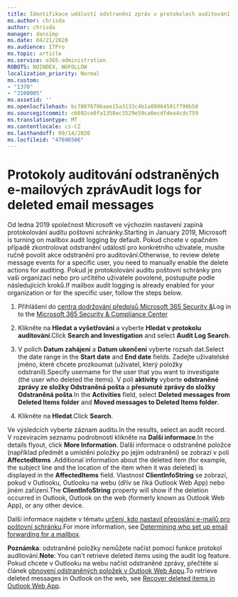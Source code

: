 ```yaml
---
title: Identifikace událostí odstranění zpráv v protokolech auditování
ms.author: chrisda
author: chrisda
manager: dansimp
ms.date: 04/21/2020
ms.audience: ITPro
ms.topic: article
ms.service: o365-administration
ROBOTS: NOINDEX, NOFOLLOW
localization_priority: Normal
ms.custom:
- "1370"
- "3100005"
ms.assetid: ''
ms.openlocfilehash: bc78076706aee15a3133c4b1a89064591f790b58
ms.sourcegitcommit: c6692ce0fa1358ec3529e59ca0ecdfdea4cdc759
ms.translationtype: MT
ms.contentlocale: cs-CZ
ms.lasthandoff: 09/14/2020
ms.locfileid: "47696506"
---
```

# <a name="audit-logs-for-deleted-email-messages"></a><span data-ttu-id="23635-102">Protokoly auditování odstraněných e-mailových zpráv</span><span class="sxs-lookup"><span data-stu-id="23635-102">Audit logs for deleted email messages</span></span>

<span data-ttu-id="23635-103">Od ledna 2019 společnost Microsoft ve výchozím nastavení zapíná protokolování auditu poštovní schránky.</span><span class="sxs-lookup"><span data-stu-id="23635-103">Starting in January 2019, Microsoft is turning on mailbox audit logging by default.</span></span> <span data-ttu-id="23635-104">Pokud chcete v opačném případě zkontrolovat odstranění událostí pro konkrétního uživatele, musíte ručně povolit akce odstranění pro auditování.</span><span class="sxs-lookup"><span data-stu-id="23635-104">Otherwise, to review delete message events for a specific user, you need to manually enable the delete actions for auditing.</span></span> <span data-ttu-id="23635-105">Pokud je protokolování auditu poštovní schránky pro vaši organizaci nebo pro určitého uživatele povolené, postupujte podle následujících kroků.</span><span class="sxs-lookup"><span data-stu-id="23635-105">If mailbox audit logging is already enabled for your organization or for the specific user, follow the steps below.</span></span>

1. <span data-ttu-id="23635-106">Přihlášení do [centra dodržování předpisů Microsoft 365 Security &](https://protection.office.com/)</span><span class="sxs-lookup"><span data-stu-id="23635-106">Log in to the [Microsoft 365 Security & Compliance Center](https://protection.office.com/)</span></span>

2. <span data-ttu-id="23635-107">Klikněte na **Hledat a vyšetřování** a vyberte **Hledat v protokolu auditování**.</span><span class="sxs-lookup"><span data-stu-id="23635-107">Click **Search and Investigation** and select **Audit Log Search**.</span></span>

3. <span data-ttu-id="23635-108">V polích **Datum zahájení** a **Datum ukončení** vyberte rozsah dat.</span><span class="sxs-lookup"><span data-stu-id="23635-108">Select the date range in the **Start date** and **End date** fields.</span></span> <span data-ttu-id="23635-109">Zadejte uživatelské jméno, které chcete prozkoumat (uživatel, který položky odstranil).</span><span class="sxs-lookup"><span data-stu-id="23635-109">Specify username for the user that you want to investigate (the user who deleted the items).</span></span> <span data-ttu-id="23635-110">V poli **aktivity** vyberte **odstraněné zprávy ze složky Odstraněná pošta** a **přesunuté zprávy do složky Odstraněná pošta**.</span><span class="sxs-lookup"><span data-stu-id="23635-110">In the **Activities** field, select **Deleted messages from Deleted Items folder** and **Moved messages to Deleted Items folder**.</span></span>

4. <span data-ttu-id="23635-111">Klikněte na **Hledat**.</span><span class="sxs-lookup"><span data-stu-id="23635-111">Click **Search**.</span></span>

<span data-ttu-id="23635-112">Ve výsledcích vyberte záznam auditu.</span><span class="sxs-lookup"><span data-stu-id="23635-112">In the results, select an audit record.</span></span> <span data-ttu-id="23635-113">V rozevíracím seznamu podrobností klikněte na **Další informace**.</span><span class="sxs-lookup"><span data-stu-id="23635-113">In the details flyout, click **More Information**.</span></span> <span data-ttu-id="23635-114">Další informace o odstraněné položce (například předmět a umístění položky po jejím odstranění) se zobrazí v poli **AffectedItems** .</span><span class="sxs-lookup"><span data-stu-id="23635-114">Additional information about the deleted item (for example, the subject line and the location of the item when it was deleted) is displayed in the **AffectedItems** field.</span></span> <span data-ttu-id="23635-115">Vlastnost **ClientInfoString** se zobrazí, pokud v Outlooku, Outlooku na webu (dřív se říká Outlook Web App) nebo jiném zařízení.</span><span class="sxs-lookup"><span data-stu-id="23635-115">The **ClientInfoString** property will show if the deletion occurred in Outlook, Outlook on the web (formerly known as Outlook Web App), or any other device.</span></span>

<span data-ttu-id="23635-116">Další informace najdete v tématu [určení, kdo nastavil přeposlání e-mailů pro poštovní schránku](https://docs.microsoft.com/microsoft-365/compliance/auditing-troubleshooting-scenarios#determine-if-a-user-deleted-email-items).</span><span class="sxs-lookup"><span data-stu-id="23635-116">For more information, see [Determining who set up email forwarding for a mailbox](https://docs.microsoft.com/microsoft-365/compliance/auditing-troubleshooting-scenarios#determine-if-a-user-deleted-email-items).</span></span>

<span data-ttu-id="23635-117">**Poznámka**: odstraněné položky nemůžete načíst pomocí funkce protokol auditování.</span><span class="sxs-lookup"><span data-stu-id="23635-117">**Note**: You can't retrieve deleted items using the audit log feature.</span></span> <span data-ttu-id="23635-118">Pokud chcete v Outlooku na webu načíst odstraněné zprávy, přečtěte si článek [obnovení odstraněných položek v Outlook Web Appu](https://support.office.com/article/C3D8FC15-EEEF-4F1C-81DF-E27964B7EDD4).</span><span class="sxs-lookup"><span data-stu-id="23635-118">To retrieve deleted messages in Outlook on the web, see [Recover deleted items in Outlook Web App](https://support.office.com/article/C3D8FC15-EEEF-4F1C-81DF-E27964B7EDD4).</span></span>
